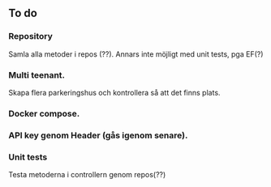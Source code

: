## To do

### Repository
Samla alla metoder i repos (??). Annars inte möjligt med unit tests, pga EF(?)

### Multi teenant.
Skapa flera parkeringshus och kontrollera så att det finns plats.

### Docker compose.

### API key genom Header (gås igenom senare).

### Unit tests
Testa metoderna i controllern genom repos(??)
